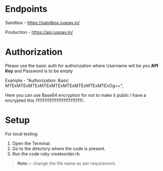 # Endpoints

Sandbox - https://sandbox.juspay.in/

Production - https://api.juspay.in/


# Authorization

Please use the basic auth for authorization where Username will be you **API Key** and Password is to be empty

Example - 
	"Authorization: Basic MTExMTExMTExMTExMTExMTExMTExMTExMTExOg==",

Here you can use Base64 encryption for not to make it public I have a encrypted this 111111111111111111111111111:.

# Setup

For local testing 
1. Open the Terminal.
2. Go to the directory where the code is present.
3. Run the code ruby createorder.rb

  > **Note :-** change the file name as per requirement.


